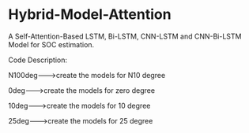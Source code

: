 # Hybrid-Model-Attention

A Self-Attention-Based LSTM, Bi-LSTM, CNN-LSTM and CNN-Bi-LSTM Model for SOC estimation.

Code Description:

N100deg--->create the models for N10 degree

0deg--->create the models for zero degree

10deg--->create the models for 10 degree

25deg--->create the models for 25 degree
